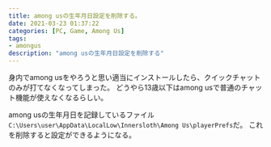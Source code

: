 ```yaml
---
title: among usの生年月日設定を削除する。
date: 2021-03-23 01:37:22
categories: [PC, Game, Among Us]
tags:
- amongus
description: "among usの生年月日設定を削除する"
---
```

身内でamong usをやろうと思い適当にインストールしたら、クイックチャットのみが打てなくなってしまった。
どうやら13歳以下はamong usで普通のチャット機能が使えなくなるらしい。

among usの生年月日を記録しているファイル`C:\Users\user\AppData\LocalLow\Innersloth\Among Us\playerPrefs`だ。
これを削除すると設定ができるようになる。
